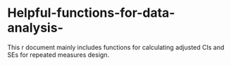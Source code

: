 # Helpful-functions-for-data-analysis-
This r document mainly includes functions for calculating adjusted CIs and SEs for repeated measures design.
